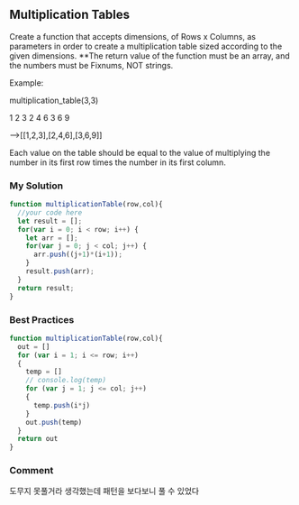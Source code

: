## Multiplication Tables

Create a function that accepts dimensions, of Rows x Columns, as parameters in order to create a multiplication table sized according to the given dimensions. **The return value of the function must be an array, and the numbers must be Fixnums, NOT strings.  
  
  Example:

multiplication_table(3,3)

1 2 3
2 4 6
3 6 9

-->[[1,2,3],[2,4,6],[3,6,9]]

Each value on the table should be equal to the value of multiplying the number in its first row times the number in its first column.

### My Solution
```js
function multiplicationTable(row,col){
  //your code here
  let result = [];
  for(var i = 0; i < row; i++) {
    let arr = [];
    for(var j = 0; j < col; j++) {
      arr.push((j+1)*(i+1));
    }
    result.push(arr);
  }
  return result;
}
```

### Best Practices
```js
function multiplicationTable(row,col){
  out = []
  for (var i = 1; i <= row; i++)
  {
    temp = []
    // console.log(temp)
    for (var j = 1; j <= col; j++)
    {
      temp.push(i*j)
    }
    out.push(temp)
  }
  return out
}
```

### Comment
도무지 못풀거라 생각했는데 패턴을 보다보니 풀 수 있었다